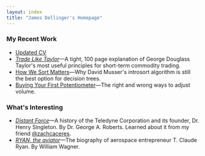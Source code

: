 ```yaml
---
layout: index
title: "James Dellinger's Homepage"
---
```

### My Recent Work
* [Updated CV](/cv)
* [*Trade Like Taylor*](https://www.amazon.com/Trade-Like-Taylor-Douglass-Short-Term/dp/B0DWPR9FS9/)—A tight, 100 page explanation of George Douglass Taylor's most useful principles for short-term commodity trading.
* [How We Sort Matters](https://github.com/jamesdellinger/recent-work/blob/main/numerical_sorting_speed_experiments.ipynb)—Why David Musser's introsort algorithm is still the best option for decision trees.
* [Buying Your First Potentiometer](https://github.com/jamesdellinger/recent-work/blob/main/potentiometer.ipynb)—The right and wrong ways to adjust volume.

### What's Interesting
* [*Distant Force*](https://archive.org/details/distantforcememo0000robe/page/n3/mode/2up)—A history of the Teledyne Corporation and its founder, Dr. Henry Singleton. By Dr. George A. Roberts. Learned about it from my friend [@zachcaceres](https://x.com/zachcaceres/status/1849803042478055883).
* [*RYAN, the aviator*](https://www.abebooks.com/9780070676701/Ryan-aviator-Being-adventures-ventures-0070676704/plp)—The biography of aerospace entrepreneur T. Claude Ryan. By William Wagner.